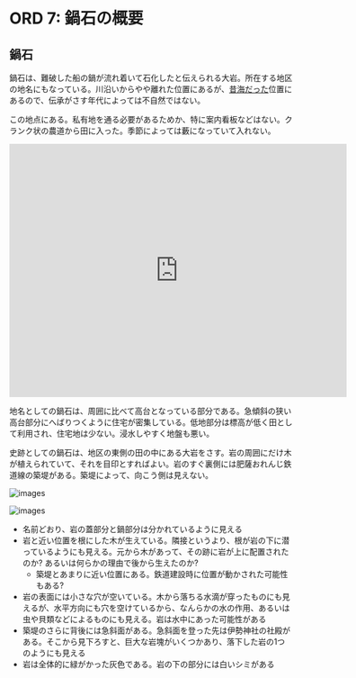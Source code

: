 # ORD 7: 鍋石の概要

## 鍋石

鍋石は、難破した船の鍋が流れ着いて石化したと伝えられる大岩。所在する地区の地名にもなっている。川沿いからやや離れた位置にあるが、[昔海だった](./2.md)位置にあるので、伝承がさす年代によっては不自然ではない。

この地点にある。私有地を通る必要があるためか、特に案内看板などはない。クランク状の農道から田に入った。季節によっては藪になっていて入れない。

<iframe src="https://www.google.com/maps/embed?pb=!1m17!1m12!1m3!1d797.4110201108905!2d130.2226789034813!3d32.06277679008206!2m3!1f0!2f0!3f0!3m2!1i1024!2i768!4f13.1!3m2!1m1!2zMzLCsDAzJzQ2LjUiTiAxMzDCsDEzJzIyLjQiRQ!5e1!3m2!1sen!2sjp!4v1707668585455!5m2!1sen!2sjp" width="600" height="450" style="border:0;" allowfullscreen="" loading="lazy" referrerpolicy="no-referrer-when-downgrade"></iframe>

地名としての鍋石は、周囲に比べて高台となっている部分である。急傾斜の狭い高台部分にへばりつくように住宅が密集している。低地部分は標高が低く田として利用され、住宅地は少ない。浸水しやすく地盤も悪い。

史跡としての鍋石は、地区の東側の田の中にある大岩をさす。岩の周囲にだけ木が植えられていて、それを目印とすればよい。岩のすぐ裏側には肥薩おれんじ鉄道線の築堤がある。築堤によって、向こう側は見えない。

![images](./images/20240813nabeishi1.jpg)

![images](./images/20240813nabeishi2.jpg)

- 名前どおり、岩の蓋部分と鍋部分は分かれているように見える
- 岩と近い位置を根にした木が生えている。隣接というより、根が岩の下に潜っているようにも見える。元から木があって、その跡に岩が上に配置されたのか? あるいは何らかの理由で後から生えたのか?
  - 築堤とあまりに近い位置にある。鉄道建設時に位置が動かされた可能性もある?
- 岩の表面には小さな穴が空いている。木から落ちる水滴が穿ったものにも見えるが、水平方向にも穴を空けているから、なんらかの水の作用、あるいは虫や貝類などによるものにも見える。岩は水中にあった可能性がある
- 築堤のさらに背後には急斜面がある。急斜面を登った先は伊勢神社の社殿がある。そこから見下ろすと、巨大な岩塊がいくつかあり、落下した岩の1つのようにも見える
- 岩は全体的に緑がかった灰色である。岩の下の部分には白いシミがある
